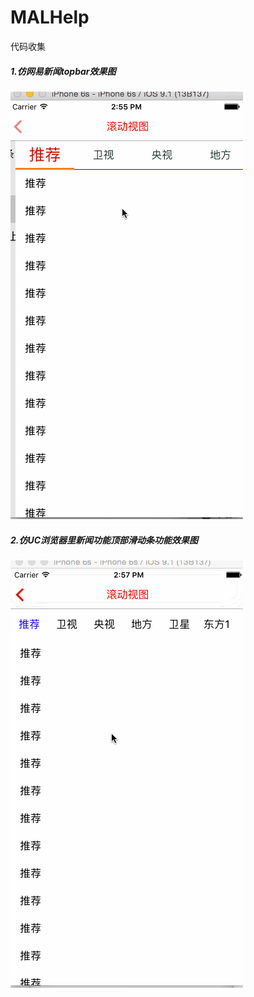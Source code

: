 # MALHelp
代码收集

##### 1.仿网易新闻topbar效果图
![效果图](https://github.com/tiantiankaixin/MALHelp/blob/master/效果图/仿网易topbar效果.gif)

##### 2.仿UC浏览器里新闻功能顶部滑动条功能效果图
![效果图](https://github.com/tiantiankaixin/MALHelp/blob/master/效果图/仿UC浏览器新闻topBar效果.gif)


